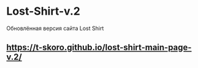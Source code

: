# Lost-Shirt-v.2
Обновлённая версия сайта Lost Shirt
## https://t-skoro.github.io/lost-shirt-main-page-v.2/
